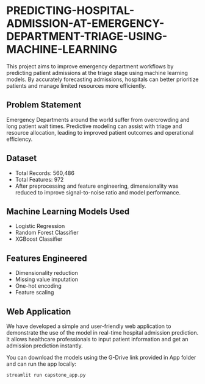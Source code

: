 # PREDICTING-HOSPITAL-ADMISSION-AT-EMERGENCY-DEPARTMENT-TRIAGE-USING-MACHINE-LEARNING
This project aims to improve emergency department workflows by predicting patient admissions at the triage stage using machine learning models. By accurately forecasting admissions, hospitals can better prioritize patients and manage limited resources more efficiently.

## Problem Statement

Emergency Departments around the world suffer from overcrowding and long patient wait times. Predictive modeling can assist with triage and resource allocation, leading to improved patient outcomes and operational efficiency.

## Dataset

- Total Records: 560,486
- Total Features: 972
- After preprocessing and feature engineering, dimensionality was reduced to improve signal-to-noise ratio and model performance.

## Machine Learning Models Used

- Logistic Regression
- Random Forest Classifier
- XGBoost Classifier

## Features Engineered

- Dimensionality reduction
- Missing value imputation
- One-hot encoding
- Feature scaling

## Web Application

We have developed a simple and user-friendly web application to demonstrate the use of the model in real-time hospital admission prediction. It allows healthcare professionals to input patient information and get an admission prediction instantly.

You can download the models using the G-Drive link provided in App folder and can run the app locally:

```bash
streamlit run capstone_app.py
